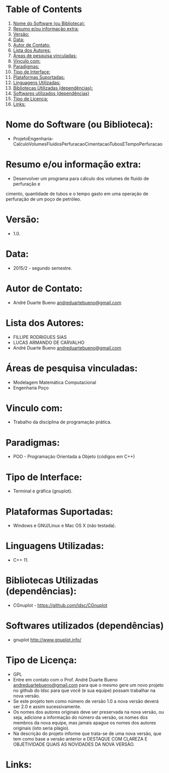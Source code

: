 
# Table of Contents

1.  [Nome do Software (ou Biblioteca):](#org14a83af)
2.  [Resumo e/ou informação extra:](#orgcee9c4c)
3.  [Versão:](#org6b01d71)
4.  [Data:](#org26910a4)
5.  [Autor de Contato:](#org20df871)
6.  [Lista dos Autores:](#orgc488f1a)
7.  [Áreas de pesquisa vinculadas:](#org7c9f7c7)
8.  [Vinculo com:](#org73e651f)
9.  [Paradigmas:](#org55a2b9f)
10. [Tipo de Interface:](#orga716884)
11. [Plataformas Suportadas:](#org7509e2d)
12. [Linguagens Utilizadas:](#org5ecc194)
13. [Bibliotecas Utilizadas (dependências):](#orga53eb91)
14. [Softwares utilizados (dependências)](#orgbe58e1a)
15. [Tipo de Licença:](#orgb3b7e15)
16. [Links:](#org3d4d42b)


<a id="org14a83af"></a>

# Nome do Software (ou Biblioteca):

-   ProjetoEngenharia-CalculoVolumesFluidosPerfuracaoCimentacaoTubosETempoPerfuracao


<a id="orgcee9c4c"></a>

# Resumo e/ou informação extra:

-   Desenvolver um programa para cálculo dos volumes de fluido de perfuração e

cimento, quantidade de tubos e o tempo gasto em uma operação de perfuração
de um poço de petróleo.


<a id="org6b01d71"></a>

# Versão:

-   1.0.


<a id="org26910a4"></a>

# Data:

-   2015/2 - segundo semestre.


<a id="org20df871"></a>

# Autor de Contato:

-   André Duarte Bueno <andreduartebueno@gmail.com>


<a id="orgc488f1a"></a>

# Lista dos Autores:

-   FILLIPE RODRIGUES SIAS
-   LUCAS ARMANDO DE CARVALHO
-   André Duarte Bueno <andreduartebueno@gmail.com>


<a id="org7c9f7c7"></a>

# Áreas de pesquisa vinculadas:

-   Modelagem Matemática Computacional
-   Engenharia Poço


<a id="org73e651f"></a>

# Vinculo com:

-   Trabalho da disciplina de programação prática.


<a id="org55a2b9f"></a>

# Paradigmas:

-   POO - Programação Orientada a Objeto (códigos em C++)


<a id="orga716884"></a>

# Tipo de Interface:

-   Terminal e gráfica (gnuplot).


<a id="org7509e2d"></a>

# Plataformas Suportadas:

-   Windows e GNU/Linux e Mac OS X (não testada).


<a id="org5ecc194"></a>

# Linguagens Utilizadas:

-   C++ 11.


<a id="orga53eb91"></a>

# Bibliotecas Utilizadas (dependências):

-   CGnuplot - <https://github.com/ldsc/CGnuplot>


<a id="orgbe58e1a"></a>

# Softwares utilizados (dependências)

-   gnuplot <http://www.gnuplot.info/>


<a id="orgb3b7e15"></a>

# Tipo de Licença:

-   GPL
-   Entre em contato com o Prof. André Duarte Bueno
    andreduartebueno@gmail.com
    para que o mesmo gere um novo projeto no github do ldsc para que você (e sua equipe) possam trabalhar na nova versão.
-   Se este projeto tem como número de versão 1.0 a nova versão deverá ser 2.0 e assim sucessivamente.
-   Os nomes dos autores originais deve ser preservada na nova versão, ou seja, adicione a informação do número da versão, os nomes dos membros da nova equipe, mas jamais apague os nomes dos autores originais (isto seria plágio).
-   Na descrição do projeto informe que trata-se de uma nova versão, que tem como base a versão anterior e DESTAQUE COM CLAREZA E OBJETIVIDADE QUAIS AS NOVIDADES DA NOVA VERSÃO.


<a id="org3d4d42b"></a>

# Links:

